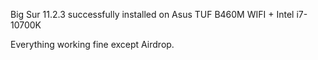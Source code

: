 Big Sur 11.2.3 successfully installed on Asus TUF B460M WIFI + Intel i7-10700K

Everything working fine except Airdrop.
